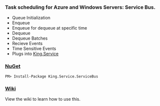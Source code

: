### Task scheduling for Azure and Windows Servers: Service Bus.
+ Queue Initialization
+ Enqueue
+ Enqueue for dequeue at specific time
+ Dequeue
+ Dequeue Batches
+ Recieve Events
+ Time Sensitive Events
+ Plugs into [King.Service](https://github.com/jefking/King.Service)

### [NuGet](https://www.nuget.org/packages/King.Service.ServiceBus)
```
PM> Install-Package King.Service.ServiceBus
```

### [Wiki](https://github.com/jefking/King.Service.ServiceBus/wiki)
View the wiki to learn how to use this.